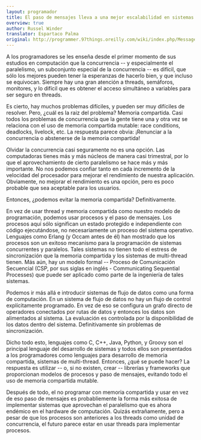 ```yaml
---
layout: programador
title: El paso de mensajes lleva a una mejor escalabilidad en sistemas paralelos
overview: true
author: Russel Winder
translator: Espartaco Palma
original: http://programmer.97things.oreilly.com/wiki/index.php/Message_Passing_Leads_to_Better_Scalability_in_Parallel_Systems
---
```


A los programadores se les enseña desde el primer momento de sus
estudios en computación que la concurrencia -- y especialmente el
paralelismo, un subconjunto especial de la concurrencia -- es difícil,
que sólo los mejores pueden tener la esperanzas de hacerlo bien, y que
incluso se equivocan. Siempre hay una gran atención a threads,
semáforos, monitores, y lo difícil que es obtener el acceso simultáneo a
variables para ser seguro en threads.

Es cierto, hay muchos problemas difíciles, y pueden ser muy difíciles de
resolver. Pero, ¿cuál es la raiz del problema? Memoria compartida. Casi
todos los problemas de concurrencia que la gente tiene una y otra vez se
relaciona con el uso de memoria compartida mutable: race conditions,
deadlocks, livelock, etc. La respuesta parece obvia: ¡Renunciar a la
concurrencia o abstenerse de la memoria compartida!

Olvidar la concurrencia casi seguramente no es una opción. Las
computadoras tienes más y más núcleos de manera casi trimestral, por lo
que el aprovechamiento de cierto paralelismo se hace más y más
importante. No nos podemos confiar tanto en cada incremento de la
velocidad del procesador para mejorar el rendimiento de nuestra
aplicación. Obviamente, no mejorar el rendimiento es una opción, pero es
poco probable que sea aceptable para los usuarios.

Entonces, ¿podemos evitar la memoria compartida? Definitivamente.

En vez de usar thread y memoria compartida como nuestro modelo de
programación, podemos usar procesos y el paso de mensajes. Los procesos
aquí sólo significan un estado protegido e independiente con código
ejecutándose, no necesariamente un proceso del sistema operativo.
Lenguajes como Erlang (y Occam antes de él) han mostrado que los
procesos son un exitoso mecanismo para la programación de sistemas
concurrentes y paralelos. Tales sistemas no tienen todo el estress de
sincronización que la memoria compartida y los sistemas de multi-thread
tienen. Más aún, hay un modelo formal -- Proceso de Comunicación
Secuencial (CSP, por sus siglas en inglés - Communicating Sequential
Processes) que puede ser aplicado como parte de la ingeniería de tales
sistemas.

Podemos ir más allá e introducir sistemas de flujo de datos como una
forma de computación. En un sistema de flujo de datos no hay un flujo de
control explícitamente programado. En vez de eso se configura un grafo
directo de operadores conectados por rutas de datos y entonces los datos
son alimentados al sistema. La evaluación es controlada por la
disponibilidad de los datos dentro del sistema. Definitivamente sin
problemas de sincronización.

Dicho todo esto, lenguajes como C, C++, Java, Python, y Groovy son el
principal lenguaje del desarrollo de sistemas y todos ellos son
presentados a los programadores como lenguajes para desarrollo de
memoria compartida, sistemas de multi-thread. Entonces, ¿qué se puede
hacer? La respuesta es utilizar -- o, si no existen, crear -- librerías
y frameworks que proporcionan modelos de procesos y paso de mensajes,
evitando todo el uso de memoria compartida mutable.

Después de todo, el no programar con memoria compartida y usar en vez de
eso paso de mensajes es probabliemente la forma más exitosa de
implementar sistemas que aprovechan el paralelismo que es ahora endémico
en el hardware de computación. Quizás extrañamente, pero a pesar de que
los procesos son anteriores a los threads como unidad de concurrencia,
el futuro parece estar en usar threads para implementar procesos.

